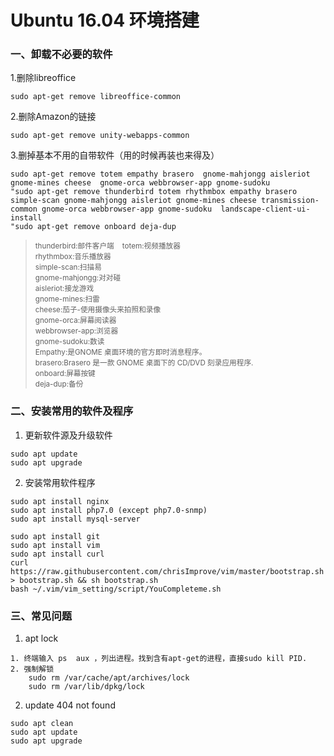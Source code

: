 # Ubuntu 16.04 环境搭建

### 一、卸载不必要的软件
1.删除libreoffice
```
sudo apt-get remove libreoffice-common
```
2.删除Amazon的链接
```
sudo apt-get remove unity-webapps-common
```
3.删掉基本不用的自带软件（用的时候再装也来得及）
```
sudo apt-get remove totem empathy brasero  gnome-mahjongg aisleriot gnome-mines cheese  gnome-orca webbrowser-app gnome-sudoku
"sudo apt-get remove thunderbird totem rhythmbox empathy brasero simple-scan gnome-mahjongg aisleriot gnome-mines cheese transmission-common gnome-orca webbrowser-app gnome-sudoku  landscape-client-ui-install
"sudo apt-get remove onboard deja-dup
```
> <small>thunderbird:邮件客户端&nbsp;&nbsp;&nbsp;&nbsp;totem:视频播放器  
rhythmbox:音乐播放器  
simple-scan:扫描易  
gnome-mahjongg:对对碰  
aisleriot:接龙游戏  
gnome-mines:扫雷  
cheese:茄子-使用摄像头来拍照和录像  
gnome-orca:屏幕阅读器  
webbrowser-app:浏览器  
gnome-sudoku:数读  
Empathy:是GNOME 桌面环境的官方即时消息程序。  
brasero:Brasero 是一款 GNOME 桌面下的 CD/DVD 刻录应用程序.  
onboard:屏幕按键  
deja-dup:备份</small>
### 二、安装常用的软件及程序  
1. 更新软件源及升级软件
```
sudo apt update
sudo apt upgrade
```
2. 安装常用软件程序
```
sudo apt install nginx
sudo apt install php7.0 (except php7.0-snmp)
sudo apt install mysql-server

sudo apt install git
sudo apt install vim
sudo apt install curl
curl https://raw.githubusercontent.com/chrisImprove/vim/master/bootstrap.sh > bootstrap.sh && sh bootstrap.sh
bash ~/.vim/vim_setting/script/YouCompleteme.sh
```
### 三、常见问题
1. apt lock  
```
1. 终端输入 ps  aux ，列出进程。找到含有apt-get的进程，直接sudo kill PID.
2. 强制解锁
    sudo rm /var/cache/apt/archives/lock
    sudo rm /var/lib/dpkg/lock
```
2. update  404 not found  
```
sudo apt clean
sudo apt update
sudo apt upgrade
```
